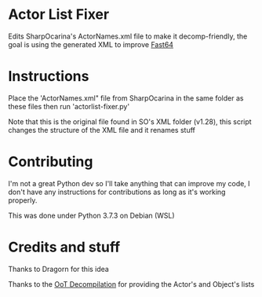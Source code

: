 # Actor List Fixer
Edits SharpOcarina's ActorNames.xml file to make it decomp-friendly, the goal is using the generated XML to improve [Fast64](https://github.com/fast-64/fast64)

# Instructions
Place the 'ActorNames.xml" file from SharpOcarina in the same folder as these files then run 'actorlist-fixer.py'

Note that this is the original file found in SO's XML folder (v1.28), this script changes the structure of the XML file and it renames stuff

# Contributing
I'm not a great Python dev so I'll take anything that can improve my code, I don't have any instructions for contributions as long as it's working properly.

This was done under Python 3.7.3 on Debian (WSL)

# Credits and stuff
Thanks to Dragorn for this idea

Thanks to the [OoT Decompilation](https://github.com/zeldaret/oot/) for providing the Actor's and Object's lists
